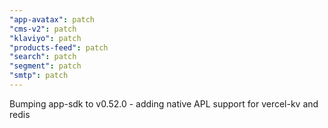 ```yaml
---
"app-avatax": patch
"cms-v2": patch
"klaviyo": patch
"products-feed": patch
"search": patch
"segment": patch
"smtp": patch
---
```


Bumping app-sdk to v0.52.0 - adding native APL support for vercel-kv and redis
